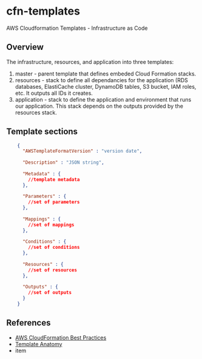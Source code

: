 # cfn-templates
AWS Cloudformation Templates - Infrastructure as Code

## Overview
The infrastructure, resources, and application into three templates:

1. master - parent template that defines embeded Cloud Formation stacks.
2. resources - stack to define all dependancies for the application (RDS databases, ElastiCache cluster, DynamoDB tables, S3 bucket, IAM roles, etc.  It outputs all IDs it creates.
3. application - stack to define the application and environment that runs our application.  This stack depends on the outputs provided by the resources stack.

## Template sections
```json
    {
      "AWSTemplateFormatVersion" : "version date",
    
      "Description" : "JSON string",
    
      "Metadata" : {
        //template metadata
      },
    
      "Parameters" : {
        //set of parameters
      },
    
      "Mappings" : {
        //set of mappings
      },
    
      "Conditions" : {
        //set of conditions
      },
    
      "Resources" : {
        //set of resources
      },
    
      "Outputs" : {
        //set of outputs
      }
    }
```

## References
- [AWS CloudFormation Best Practices](http://docs.aws.amazon.com/AWSCloudFormation/latest/UserGuide/best-practices.html "AWS CloudFormation Best Practices")
- [Template Anatomy](http://docs.aws.amazon.com/AWSCloudFormation/latest/UserGuide/template-anatomy.html "Template Anatomy")
- item


